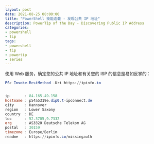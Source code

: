 ```yaml
---
layout: post
date: 2021-08-25 00:00:00
title: "PowerShell 技能连载 - 发现公共 IP 地址"
description: PowerTip of the Day - Discovering Public IP Address
categories:
- powershell
- tip
tags:
- powershell
- tip
- powertip
- series
---
```

使用 Web 服务，确定您的公共 IP 地址和有关您的 ISP 的信息是易如反掌的：

```powershell
PS> Invoke-RestMethod -Uri https://ipinfo.io


ip       : 84.165.49.158
hostname : p54a5319e.dip0.t-ipconnect.de
city     : Hannover
region   : Lower Saxony
country  : DE
loc      : 52.3705,9.7332
org      : AS3320 Deutsche Telekom AG
postal   : 30159
timezone : Europe/Berlin
readme   : https://ipinfo.io/missingauth
```

<!--本文国际来源：[Discovering Public IP Address](https://community.idera.com/database-tools/powershell/powertips/b/tips/posts/discovering-public-ip-address)-->

